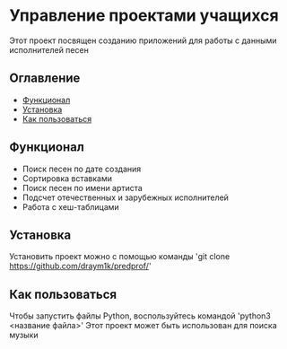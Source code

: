 # Управление проектами учащихся
Этот проект посвящен созданию приложений для работы с данными исполнителей песен

## Оглавление 
- [Функционал](#Функционал)
- [Установка](#Установка)
- [Как пользоваться](#Как-пользоваться)

## Функционал
- Поиск песен по дате создания
- Сортировка вставками
- Поиск песен по имени артиста
- Подсчет отечественных и зарубежных исполнителей
- Работа с хеш-таблицами

## Установка
Установить проект можно с помощью команды
'git clone https://github.com/draym1k/predprof/'

## Как пользоваться 
Чтобы запустить файлы Python, воспользуйтесь командой 
'python3 <название файла>'
Этот проект может быть использован для поиска музыки
